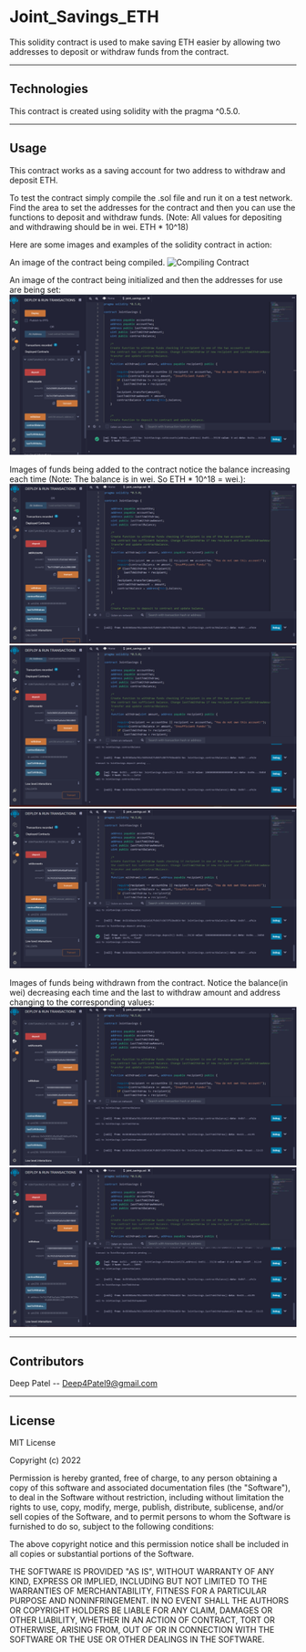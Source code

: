 # Joint_Savings_ETH

This solidity contract is used to make saving ETH easier by allowing two addresses to deposit or withdraw funds from the contract.

---

## Technologies

This contract is created using solidity with the pragma ^0.5.0.

---

## Usage

This contract works as a saving account for two address to withdraw and deposit ETH. 

To test the contract simply compile the .sol file and run it on a test network. Find the area to set the addresses for the contract and then you can use the functions to deposit and withdraw funds. (Note: All values for depositing and withdrawing should be in wei. ETH * 10^18)

Here are some images and examples of the solidity contract in action:

An image of the contract being compiled.
![Compiling Contract](images/joint_savings_compile.png)<br>


An image of the contract being initialized and then the addresses for use are being set:
![A screenshot of addresses being set.](images/set_accounts.png)<br>


Images of funds being added to the contract notice the balance increasing each time (Note: The balance is in wei. So ETH * 10^18 = wei.):
![A screenshot of 1 ETH being deposit. Balances was 0 not 1 ETH.](images/one_ether.png)<br>
![A screenshot of 10 ETH being deposit. Balance was 1 now 11 ETH.](images/ten_ether.png)<br>
![A screenshot of 5 ETH being deposit. Balance was 11 now 16 ETH.](images/five_ether.png)<br>


Images of funds being withdrawn from the contract. Notice the balance(in wei) decreasing each time and the last to withdraw amount and address changing to the corresponding values:
![A screenshot of 5 ETH being withdrawn. Balance was at 16 now at 11](images/five_with.png)<br>
![A screenshot of 10 ETH being withdrawn. Balance was at 11 now at 1](images/ten_with_2.png)<br>


---

## Contributors

Deep Patel -- Deep4Patel9@gmail.com

---

## License

MIT License

Copyright (c) 2022  

Permission is hereby granted, free of charge, to any person obtaining a copy
of this software and associated documentation files (the "Software"), to deal
in the Software without restriction, including without limitation the rights
to use, copy, modify, merge, publish, distribute, sublicense, and/or sell
copies of the Software, and to permit persons to whom the Software is
furnished to do so, subject to the following conditions:

The above copyright notice and this permission notice shall be included in all
copies or substantial portions of the Software.

THE SOFTWARE IS PROVIDED "AS IS", WITHOUT WARRANTY OF ANY KIND, EXPRESS OR
IMPLIED, INCLUDING BUT NOT LIMITED TO THE WARRANTIES OF MERCHANTABILITY,
FITNESS FOR A PARTICULAR PURPOSE AND NONINFRINGEMENT. IN NO EVENT SHALL THE
AUTHORS OR COPYRIGHT HOLDERS BE LIABLE FOR ANY CLAIM, DAMAGES OR OTHER
LIABILITY, WHETHER IN AN ACTION OF CONTRACT, TORT OR OTHERWISE, ARISING FROM,
OUT OF OR IN CONNECTION WITH THE SOFTWARE OR THE USE OR OTHER DEALINGS IN THE
SOFTWARE.
